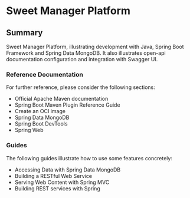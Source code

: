 # Sweet Manager Platform
## Summary

Sweet Manager Platform, illustrating development with Java, Spring Boot Framework and Spring Data MongoDB. 
It also illustrates open-api documentation configuration and integration with Swagger UI.

### Reference Documentation
For further reference, please consider the following sections:

- Official Apache Maven documentation
- Spring Boot Maven Plugin Reference Guide
- Create an OCI image
- Spring Data MongoDB
- Spring Boot DevTools
- Spring Web

### Guides

The following guides illustrate how to use some features concretely:

- Accessing Data with Spring Data MongoDB
- Building a RESTful Web Service
- Serving Web Content with Spring MVC
- Building REST services with Spring

